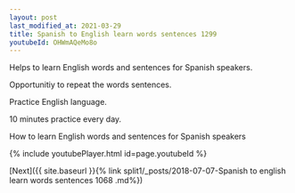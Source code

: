 ```yaml
---
layout: post
last_modified_at: 2021-03-29
title: Spanish to English learn words sentences 1299 
youtubeId: OHWmAQeMo8o
---
```

 
 
Helps to learn English words and sentences for Spanish speakers.

Opportunitiy to repeat the words sentences. 

Practice English language. 
 
10 minutes practice every day. 
 
How to learn English words and sentences for Spanish speakers 
 
{% include youtubePlayer.html id=page.youtubeId %}
 
 
[Next]({{ site.baseurl }}{% link  split1/_posts/2018-07-07-Spanish to english learn words sentences 1068 .md%})
 
